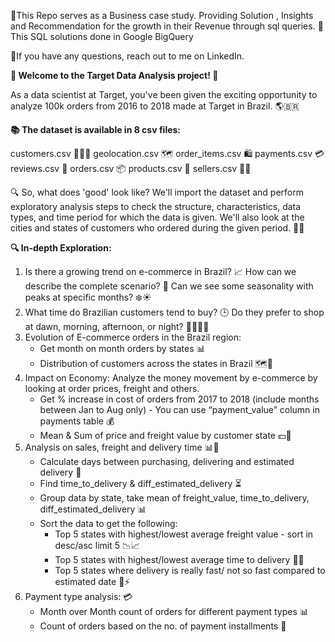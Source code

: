 📑This Repo serves as a Business case study. Providing Solution , Insights and Recommendation for the growth in their Revenue through sql queries.
🔎This SQL solutions done in Google BigQuery

🔗If you have any questions, reach out to me on LinkedIn.

**🚀 Welcome to the Target Data Analysis project! 🎉**

As a data scientist at Target, you've been given the exciting opportunity to analyze 100k orders from 2016 to 2018 made at Target in Brazil. 🌎🇧🇷

**📚 The dataset is available in 8 csv files:**

customers.csv 🧑‍🤝‍🧑
geolocation.csv 🗺️
order_items.csv 🛍️
payments.csv 💳
reviews.csv 📝
orders.csv 📦
products.csv 📝
sellers.csv 👩‍💼

🔍 So, what does 'good' look like? We'll import the dataset and perform exploratory analysis steps to check the structure, characteristics, data types, and time period for which the data is given. We'll also look at the cities and states of customers who ordered during the given period. 🕵️‍♀️

**🔍 In-depth Exploration:**

1. Is there a growing trend on e-commerce in Brazil? 📈 How can we describe the complete scenario? 🤔 Can we see some seasonality with peaks at specific months? ❄️☀️
2. What time do Brazilian customers tend to buy? 🕒 Do they prefer to shop at dawn, morning, afternoon, or night? 🌅🌇🌄🌃
3. Evolution of E-commerce orders in the Brazil region:
     * Get month on month orders by states 📊
     * Distribution of customers across the states in Brazil 🗺️👥
4. Impact on Economy: Analyze the money movement by e-commerce by looking at order prices, freight and others.
     * Get % increase in cost of orders from 2017 to 2018 (include months between Jan to Aug only) - You can use “payment_value” column in payments table 💰
     * Mean & Sum of price and freight value by customer state 💵🚛
5. Analysis on sales, freight and delivery time 📊🚚
     * Calculate days between purchasing, delivering and estimated delivery 📅
     * Find time_to_delivery & diff_estimated_delivery ⏳
     * Group data by state, take mean of freight_value, time_to_delivery, diff_estimated_delivery 📊
     * Sort the data to get the following:
        - Top 5 states with highest/lowest average freight value - sort in desc/asc limit 5 📉📈
        - Top 5 states with highest/lowest average time to delivery 🚛⏰
        - Top 5 states where delivery is really fast/ not so fast compared to estimated date 🚚⚡
6. Payment type analysis: 💳
     * Month over Month count of orders for different payment types 📊
     * Count of orders based on the no. of payment installments 🔢
